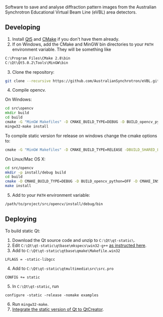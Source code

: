 Software to save and analyse diffraction pattern images from the Australian Synchrotron Educational Virtual Beam Line (eVBL) area detectors.

Developing
----------

1. Install [Qt5](http://qt-project.org/downloads) and [CMake](http://www.cmake.org/cmake/resources/software.html) if you don't have them already.
2. If on Windows, add the CMake and MinGW bin directories to your `PATH` environment variable. They will be something like
  
  ```bat
  C:\Program Files\CMake 2.8\bin
  C:\Qt\Qt5.0.2\Tools\MinGW\bin
  ```
  
3. Clone the repository:

  ```bash
  git clone --recursive https://github.com/AustralianSynchrotron/eVBL.git
  ```

4. Compile opencv.

  On Windows:

  ```bat
  cd src\opencv
  mkdir build
  cd build
  cmake -G "MinGW Makefiles" -D CMAKE_BUILD_TYPE=DEBUG -D BUILD_opencv_python=OFF -D CMAKE_INSTALL_PREFIX="%CD%\..\install\debug" ..
  mingw32-make install
  ```

  To compile static version for release on windows change the cmake options to:
  ```bat
  cmake -G "MinGW Makefiles" -D CMAKE_BUILD_TYPE=RELEASE -DBUILD_SHARED_LIBS=NO -D BUILD_opencv_python=OFF -D WITH_QT=ON -fPIC CMAKE_INSTALL_PREFIX="%CD%\..\install\release" ..
  ```
  
  On Linux/Mac OS X:
  
  ```bash
  cd src/opencv
  mkdir -p install/debug build
  cd build
  cmake -D CMAKE_BUILD_TYPE=DEBUG -D BUILD_opencv_python=OFF -D CMAKE_INSTALL_PREFIX="$(pwd)/../install/debug" ..
  make install
  ```

5. Add to your `PATH` environment variable:
  
  ```bash
  /path/to/project/src/opencv/install/debug/bin
  ```

Deploying
---------

To build static Qt:

1. Download the Qt source code and unzip to `C:\Qt\qt-static\`.
2. Edit `C:\Qt\qt-static\qtbase\mkspecs\win32-g++` [as instructed here](http://www.qtcentre.org/wiki/index.php?title=Building_static_Qt_on_Windows_with_MinGW).
3. Add to `C:\Qt\qt-static\qtbase\qmake\Makefile.win32`

  ```
  LFLAGS = -static-libgcc
  ```
4. Add to `C:\Qt\qt-static\qtmultimedia\src\src.pro`
  
  ``` 
  CONFIG += static
  ```

5. In `C:\Qt\qt-static`, run

  ```
  configure -static -release -nomake examples
  ```

6. Run `mingw32-make`.
7. [Integrate the static version of Qt to QtCreator](http://qt-project.org/wiki/How_to_build_a_static_Qt_version_for_Windows_with_gcc#0a567b9d89a882ced5936e050ef62a79).
